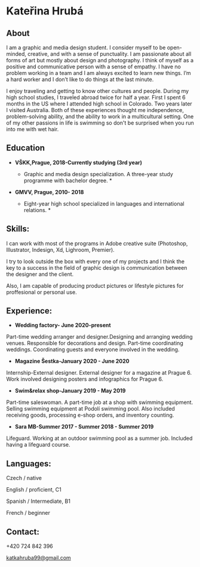 # Kateřina Hrubá 

## About 


I am a graphic and media design student. I consider myself to be open-minded, creative, and with a sense of punctuality. I am passionate about all forms of art but mostly about design and photography. I think of myself as a positive and communicative person with a sense of empathy. I have no problem working in a team and I am always excited to learn new things. I’m a hard worker and I don’t like to do things at the last minute.

I enjoy traveling and getting to know other cultures and people. During my high school studies, I traveled abroad twice for half a year. First I spent 6 months in the US where I attended high school in Colorado. Two years later I visited Australia. Both of these experiences thought me independence, problem-solving ability, and the ability to work in a multicultural setting. One of my other passions in life is swimming so don't be surprised when you run into me with wet hair.


## Education  

* **VŠKK,Prague, 2018-Currently studying (3rd year)** 

   * Graphic and media design specialization. 
A three-year study programme with bachelor degree. *

* **GMVV, Prague, 2010- 2018** 
  
   * Eight-year high school specialized in languages and international relations. *
  
  
## Skills: 

I can work with most of the programs in Adobe creative suite (Photoshop, Illustrator, Indesign, Xd, Lighroom, Premier).

I try to look outside the box with every one of my projects and I think the key to a success in the field of graphic design is communication between the designer and the client.

Also, I am capable of producing product pictures or lifestyle pictures for proffesional or personal use.

## Experience:

* **Wedding factory- June 2020-present** 

Part-time wedding arranger and designer.Designing and arranging wedding venues. Responsible for decorations and design. Part-time coordinating weddings. Coordinating guests and everyone involved in the wedding.

* **Magazine Šestka-January 2020 - June 2020** 

Internship-External designer. External designer for a magazine at Prague 6. Work involved designing posters and infographics for Prague 6.

* **Swim&relax shop-January 2019 - May 2019** 

Part-time saleswoman. A part-time job at a shop with swimming equipment.
Selling swimming equipment at Podolí swimming pool. Also included receiving goods, processing e-shop orders, and inventory counting.

* **Sara MB-Summer 2017 - Summer 2018 - Summer 2019** 

Lifeguard. Working at an outdoor swimming pool as a summer job. Included having a lifeguard course. 

## Languages:

Czech / native

English / proficient, C1

Spanish / Intermediate, B1

French / beginner 

## Contact:

+420 724 842 396

katkahruba99@gmail.com


